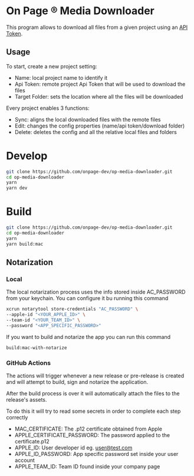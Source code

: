 # On Page ® Media Downloader

This program allows to download all files from a given project using an [API Token](https://app.onpage.it/#/help/integrations/token-api).

## Usage

To start, create a new project setting:

- Name: local project name to identify it
- Api Token: remote project Api Token that will be used to download the files
- Target Folder: sets the location where all the files will be downloaded

Every project enables 3 functions:

- Sync: aligns the local downloaded files with the remote files
- Edit: changes the config properties (name/api token/download folder)
- Delete: deletes the config and all the relative local files and folders

# Develop

```bash
git clone https://github.com/onpage-dev/op-media-downloader.git
cd op-media-downloader
yarn
yarn dev
```

# Build

```bash
git clone https://github.com/onpage-dev/op-media-downloader.git
cd op-media-downloader
yarn
yarn build:mac
```

## Notarization
### Local
The local notarization process uses the info stored inside AC_PASSWORD from your keychain.
You can configure it bu running this command 
```bash
xcrun notarytool store-credentials "AC_PASSWORD" \
--apple-id "<YOUR_APPLE_ID>" \
--team-id "<YOUR_TEAM_ID>" \
--password "<APP_SPECIFIC_PASSWORD>"
```
If you want to build and notarize the app you can run this command
```bash
build:mac-with-notarize
```

### GitHub Actions
The actions will trigger whenever a new release or pre-release is created and will attempt to build, sign and notarize the application.

After the build process is over it will automatically attach the files to the release's assets.

To do this it will try to read some secrets in order to complete each step correctly

 - MAC_CERTIFICATE: The .p12 certificate obtained from Apple
 - APPLE_CERTIFICATE_PASSWORD: The password applied to the certificate.p12
 - APPLE_ID: User developer id eg. user@test.com
 - APPLE_ID_PASSWORD: App specific password set inside your user account
 - APPLE_TEAM_ID: Team ID found inside your company page
